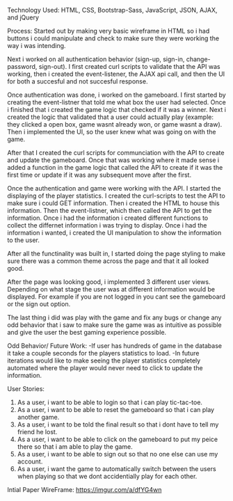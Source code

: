 
Technology Used:
HTML, CSS, Bootstrap-Sass, JavaScript, JSON, AJAX, and jQuery

Process:
Started out by making very basic wireframe in HTML so i had buttons i
could manipulate and check to make sure they were working the way i was
intending.

Next i worked on all authentication behavior (sign-up, sign-in, change-password,
sign-out). I first created curl scripts to validate that the API was working,
then i created the event-listener, the AJAX api call, and then the UI for both
a succesful and not succesful response.

Once authentication was done, i worked on the gameboard. I first started by
creating the event-listner that told me what box the user had selected. Once i
finished that i created the game logic that checked if it was a winner. Next
i created the logic that validated that a user could actually play (example:
they clicked a open box, game wasnt already won, or game wasnt a draw). Then i
implemented the UI, so the user knew what was going on with the game.

After that I created the curl scripts for communciation with the API to create
and update the gameboard. Once that was working where it made sense i added a
function in the game logic that called the API to create if it was the first
time or update if it was any subsequent move after the first.

Once the authentication and game were working with the API. I started the
displaying of the player statistics. I created the curl-scripts to test the
API to make sure i could GET information. Then i created the HTML to house this
information. Then the event-listner, which then called the API to get the
information. Once i had the information i created different functions to
collect the differnet information i was trying to display. Once i had the
information i wanted, i created the UI manipulation to show the information
to the user.

After all the functinality was built in, I started doing the page styling
to make sure there was a common theme across the page and that it all looked
good.

After the page was looking good, i implemented 3 different user views. Depending
on what stage the user was at different information would be displayed.
For example if you are not logged in you cant see the gameboard or the sign
out option.

The last thing i did was play with the game and fix any bugs or change any odd
behavior that i saw to make sure the game was as intuitive as possible and
give the user the best gaming experience possible.


Odd Behavior/ Future Work:
-If user has hundreds of game in the database it take a couple seconds for
the players statistics to load.
-In future iterations would like to make seeing the player statistics
completely automated where the player would never need to click to update
the information.

User Stories:
1) As a user, i want to be able to login so that i can play tic-tac-toe.
2) As a user, i want to be able to reset the gameboard so that i can play
another game.
3) As a user, i want to be told the final result so that i dont have to tell
my friend he lost.
4) As a user, i want to be able to click on the gameboard to put my peice there
so that i am able to play the game.
5) As a user, i want to be able to sign out so that no one else can use my
account.
6) As a user, i want the game to automatically switch between the users when
playing so that we dont accidentially play for each other.

Intial Paper WireFrame: https://imgur.com/a/dfYG4wn
